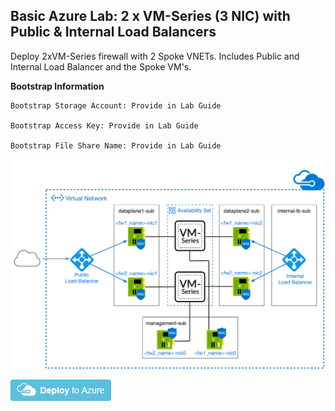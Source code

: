 ## Basic Azure Lab: 2 x VM-Series (3 NIC) with Public & Internal Load Balancers

Deploy 2xVM-Series firewall with 2 Spoke VNETs. Includes Public and Internal Load Balancer and the Spoke VM's.

**Bootstrap Information**
```
Bootstrap Storage Account: Provide in Lab Guide

Bootstrap Access Key: Provide in Lab Guide

Bootstrap File Share Name: Provide in Lab Guide
```


<p align="center">
<img src="https://github.com/PaloAltoNetworks/Azure_Training/blob/main/Azure%20Basic%20Lab/Images/2fw_3nic_avset_intlb_extlb.png">
</p>

[<img src="https://github.com/PaloAltoNetworks/Azure_Training/blob/main/Azure%20Basic%20Lab/Images/deploybutton.png"/>](https://portal.azure.com/#create/Microsoft.Template/uri/https%3A%2F%2Fraw.githubusercontent.com%2FPaloAltoNetworks%2FAzure_Training%2Fmain%2FAzure%20Basic%20Lab%2FazureDeploy.json)


<!-- [<img src="https://spring.paloaltonetworks.com/tostern/RegionalTrainings2020/blob/master/Images//deploybutton.png"/>](https://portal.azure.com/#create/Microsoft.Template/uri/https%3A%2F%2Fraw.spring.paloaltonetworks.com%2Ftostern%2FRegionalTrainings2020%2Fmaster%2FAzure_Lab%2FazureDeploy.json) -->

